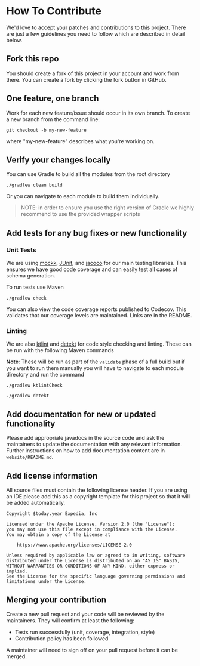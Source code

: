 # How To Contribute

We'd love to accept your patches and contributions to this project. There are just a few guidelines you need to follow which are described in detail below.

## Fork this repo

You should create a fork of this project in your account and work from there. You can create a fork by clicking the fork button in GitHub.

## One feature, one branch

Work for each new feature/issue should occur in its own branch. To create a new branch from the command line:
```shell
git checkout -b my-new-feature
```
where "my-new-feature" describes what you're working on.

## Verify your changes locally

You can use Gradle to build all the modules from the root directory

```shell script
./gradlew clean build
```

Or you can navigate to each module to build them individually.

> NOTE: in order to ensure you use the right version of Gradle we highly recommend to use the provided wrapper scripts

## Add tests for any bug fixes or new functionality

### Unit Tests

We are using [mockk](http://mockk.io), [JUnit](https://junit.org/junit5/), and [jacoco](https://www.eclemma.org/jacoco/) for our main testing libraries. This ensures we have good code coverage and can easily test all cases of schema generation.

To run tests use Maven

```shell script
./gradlew check
```

You can also view the code coverage reports published to Codecov. This validates that our coverage levels are maintained. Links are in the README.

### Linting
We are also [ktlint](https://ktlint.github.io/) and [detekt](https://arturbosch.github.io/detekt/) for code style checking and linting. These can be run with the following Maven commands

**Note**:
These will be run as part of the `validate` phase of a full build but if you want to run them manually you will have to navigate to each module directory and run the command

```shell script
./gradlew ktlintCheck
```
```shell script
./gradlew detekt
```

## Add documentation for new or updated functionality

Please add appropriate javadocs in the source code and ask the maintainers to update the documentation with any relevant
information.
Further instructions on how to add documentation content are in `website/README.md`.

## Add license information
All source files must contain the following license header. If you are using an IDE please add this as a copyright template for this project so that it will be added automatically.

```
Copyright $today.year Expedia, Inc

Licensed under the Apache License, Version 2.0 (the "License");
you may not use this file except in compliance with the License.
You may obtain a copy of the License at

    https://www.apache.org/licenses/LICENSE-2.0

Unless required by applicable law or agreed to in writing, software
distributed under the License is distributed on an "AS IS" BASIS,
WITHOUT WARRANTIES OR CONDITIONS OF ANY KIND, either express or implied.
See the License for the specific language governing permissions and
limitations under the License.
 ```

## Merging your contribution

Create a new pull request and your code will be reviewed by the maintainers. They will confirm at least the following:

- Tests run successfully (unit, coverage, integration, style)
- Contribution policy has been followed

A maintainer will need to sign off on your pull request before it can be merged.

